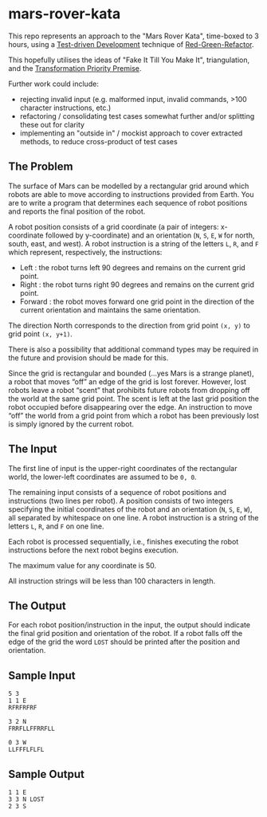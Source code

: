 # mars-rover-kata

This repo represents an approach to the "Mars Rover Kata", time-boxed to 3 hours, using a [Test-driven Development](https://en.wikipedia.org/wiki/Test-driven_development) technique of [Red-Green-Refactor](https://www.codecademy.com/article/tdd-red-green-refactor).

This hopefully utilises the ideas of "Fake It Till You Make It", triangulation, and the [Transformation Priority Premise](https://en.wikipedia.org/wiki/Transformation_Priority_Premise).

Further work could include:
- rejecting invalid input (e.g. malformed input, invalid commands, >100 character instructions, etc.)
- refactoring / consolidating test cases somewhat further and/or splitting these out for clarity
- implementing an "outside in" / mockist approach to cover extracted methods, to reduce cross-product of test cases

## The Problem 
The surface of Mars can be modelled by a rectangular grid around which robots are able to move according to instructions provided from Earth. You are to write a program that determines each sequence of robot positions and reports the final position of the robot.

A robot position consists of a grid coordinate (a pair of integers: x-coordinate followed by y-coordinate) and an orientation (`N`, `S`, `E`, `W` for north, south, east, and west).
A robot instruction is a string of the letters `L`, `R`, and `F` which represent, respectively, the instructions:
- Left : the robot turns left 90 degrees and remains on the current grid point.
- Right : the robot turns right 90 degrees and remains on the current grid point.
- Forward : the robot moves forward one grid point in the direction of the current orientation and maintains the same orientation.

The direction North corresponds to the direction from grid point `(x, y)` to grid point `(x, y+1)`.

There is also a possibility that additional command types may be required in the future and
provision should be made for this.

Since the grid is rectangular and bounded (…yes Mars is a strange planet), a robot that
moves “off” an edge of the grid is lost forever. However, lost robots leave a robot “scent” that
prohibits future robots from dropping off the world at the same grid point. The scent is left at
the last grid position the robot occupied before disappearing over the edge. An instruction to
move “off” the world from a grid point from which a robot has been previously lost is simply
ignored by the current robot.

## The Input 
The first line of input is the upper-right coordinates of the rectangular world, the lower-left
coordinates are assumed to be `0, 0`.

The remaining input consists of a sequence of robot positions and instructions (two lines per
robot). A position consists of two integers specifying the initial coordinates of the robot and
an orientation (`N`, `S`, `E`, `W`), all separated by whitespace on one line. A robot instruction is a
string of the letters `L`, `R`, and `F` on one line.

Each robot is processed sequentially, i.e., finishes executing the robot instructions before the
next robot begins execution.

The maximum value for any coordinate is 50.

All instruction strings will be less than 100 characters in length.

## The Output 

For each robot position/instruction in the input, the output should indicate the final grid
position and orientation of the robot. If a robot falls off the edge of the grid the word `LOST`
should be printed after the position and orientation.

## Sample Input
```code
5 3
1 1 E
RFRFRFRF

3 2 N
FRRFLLFFRRFLL

0 3 W
LLFFFLFLFL
```
## Sample  Output

```code
1 1 E
3 3 N LOST
2 3 S
```

